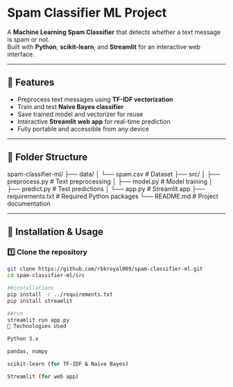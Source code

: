 # Spam Classifier ML Project

A **Machine Learning Spam Classifier** that detects whether a text message is spam or not.  
Built with **Python**, **scikit-learn**, and **Streamlit** for an interactive web interface.

---

## 🔹 Features

- Preprocess text messages using **TF-IDF vectorization**
- Train and test **Naive Bayes classifier**
- Save trained model and vectorizer for reuse
- Interactive **Streamlit web app** for real-time prediction
- Fully portable and accessible from any device

---

## 🔹 Folder Structure
spam-classifier-ml/
├── data/
│ └── spam.csv # Dataset
├── src/
│ ├── preprocess.py # Text preprocessing
│ ├── model.py # Model training
│ ├── predict.py # Test predictions
│ └── app.py # Streamlit app
├── requirements.txt # Required Python packages
└── README.md # Project documentation


---

## 🔹 Installation & Usage

### 1️⃣ Clone the repository
```bash
git clone https://github.com/rbkroyal009/spam-classifier-ml.git
cd spam-classifier-ml/src

##installations
pip install -r ../requirements.txt
pip install streamlit

##run 
streamlit run app.py
🔹 Technologies Used

Python 3.x

pandas, numpy

scikit-learn (for TF-IDF & Naive Bayes)

Streamlit (for web app)
